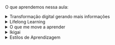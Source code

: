 O que aprendemos nessa aula:

<details>
<summary>Transformação digital gerando mais informações</summary></summary>
Mais informação sendo criada e distribuída aumenta a necessidade de aprender mais e mais rápido para acompanhar as mudanças do mercado de trabalho.
</details>

<details>
<summary>Lifelong Learning</summary></summary>
Prática contínua de aprendizado ao longo da vida. É a ideia de que a aprendizagem não se limita ao período formal de educação, como a escola ou a universidade, 
  mas é um processo contínuo que ocorre durante toda a vida de uma pessoa.
</details>

<details>
<summary>O que me move a aprender</summary></summary>
Através do autoconhecimento, podemos entender melhor o que nos move, onde queremos chegar, quais são os pontos que precisam ser desenvolvidos.
</details>

<details>
<summary>Ikigai</summary>

"Ikigai" é um conceito japonês que pode ser traduzido como "a razão de ser" ou "a razão pela qual você se levanta de manhã".  
O Ikigai é representado como a interseção de quatro elementos principais:
  - **Paixão (o que você ama):** Atividades que você ama fazer e que lhe trazem alegria e satisfação.
  - **Vocação (o que o mundo precisa):** Habilidades e talentos que você possui e que podem ser úteis para os outros.
  - **Profissão (o que você pode ser pago para fazer):** Atividades pelas quais você pode ser remunerado e que ajudam a sustentar sua vida financeira.
  - **Missão (o que você é bom em):** Aquilo em que você é habilidoso e competente.

O Ikigai é encontrado na interseção desses quatro elementos, sugerindo que encontrar um propósito significativo na vida envolve equilibrar esses aspectos. 
Quando você está envolvido em algo que ama, que o mundo precisa, pelo qual pode ser pago e no qual é competente, isso pode levar a uma vida mais gratificante 
e com um senso de significado.
</details>

<details>
<summary> Estilos de Aprendizagem</summary>

Em suma, temos quatro estilos de aprendizado:    
  - **Acomodador:** aprende com o que o outro tem a dizer.  
  - **Divergente:** aprende debatendo ideias. Utiliza da intuição e imaginação.  
  - **Convergente:** aprendem resolvendo problemas.  
  - **Assimilador:** aprendem analisando e observando.
</details>
